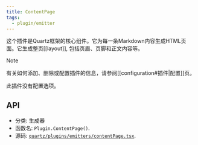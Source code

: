 ```yaml
---
title: ContentPage
tags:
  - plugin/emitter
---
```


这个插件是Quartz框架的核心组件。它为每一条Markdown内容生成HTML页面。它生成整页[[layout]], 包括页眉、页脚和正文内容等。

> [!note]
> 有关如何添加、删除或配置插件的信息，请参阅[[configuration#插件|配置]]页。

此插件没有配置选项。

## API

- 分类: 生成器
- 函数名: `Plugin.ContentPage()`.
- 源码: [`quartz/plugins/emitters/contentPage.tsx`](https://github.com/jackyzha0/quartz/blob/v4/quartz/plugins/emitters/contentPage.tsx).
